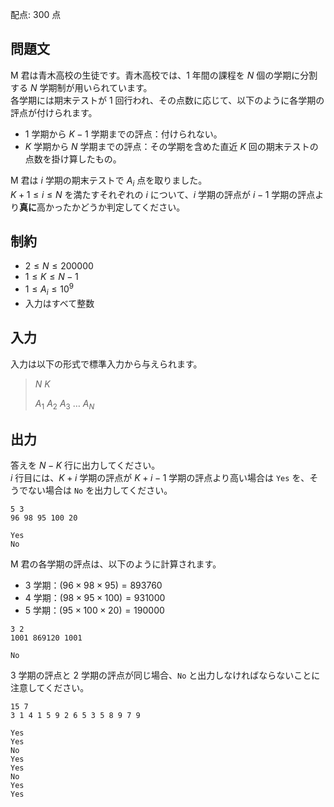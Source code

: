 配点: $300$ 点

## 問題文

M 君は青木高校の生徒です。青木高校では、$1$ 年間の課程を $N$ 個の学期に分割する $N$ 学期制が用いられています。<br>
各学期には期末テストが $1$ 回行われ、その点数に応じて、以下のように各学期の評点が付けられます。  

- $1$ 学期から $K-1$ 学期までの評点：付けられない。
- $K$ 学期から $N$ 学期までの評点：その学期を含めた直近 $K$ 回の期末テストの点数を掛け算したもの。

M 君は $i$ 学期の期末テストで $A_i$ 点を取りました。<br>
$K+1 \leq i \leq N$ を満たすそれぞれの $i$ について、$i$ 学期の評点が $i-1$ 学期の評点より**真に**高かったかどうか判定してください。  

## 制約

- $2 \leq N \leq 200000$
- $1 \leq K \leq N-1$
- $1 \leq A_i \leq 10^{9}$
- 入力はすべて整数

## 入力

入力は以下の形式で標準入力から与えられます。  

> $N$ $K$
> 
> $A_1$ $A_2$ $A_3$ $\ldots$ $A_N$

## 出力

答えを $N-K$ 行に出力してください。<br>
$i$ 行目には、$K+i$ 学期の評点が $K+i-1$ 学期の評点より高い場合は `Yes` を、そうでない場合は `No` を出力してください。  

```input1
5 3
96 98 95 100 20
```

```output1
Yes
No
```

M 君の各学期の評点は、以下のように計算されます。  

- $3$ 学期：$(96 \times 98 \times 95) = 893760$
- $4$ 学期：$(98 \times 95 \times 100) = 931000$
- $5$ 学期：$(95 \times 100 \times 20) = 190000$

```input2
3 2
1001 869120 1001
```

```output2
No
```

$3$ 学期の評点と $2$ 学期の評点が同じ場合、`No` と出力しなければならないことに注意してください。  

```input3
15 7
3 1 4 1 5 9 2 6 5 3 5 8 9 7 9
```

```output3
Yes
Yes
No
Yes
Yes
No
Yes
Yes
```